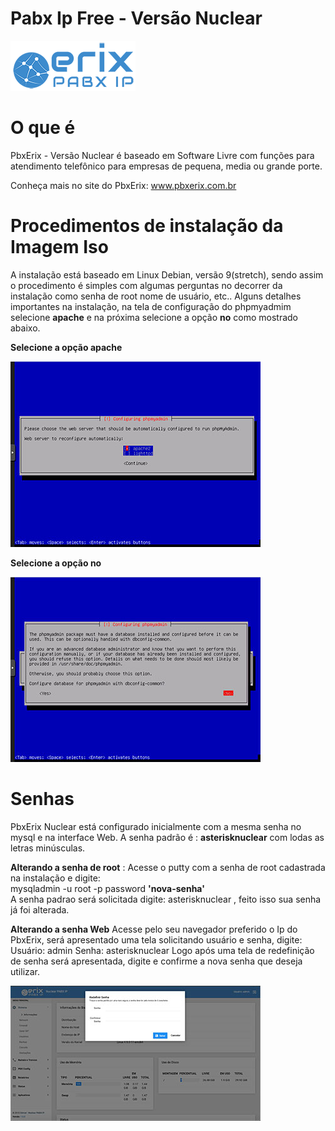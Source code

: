 # Pabx Ip Free - Versão Nuclear
![Getting Started](images/erix_logo.png)

# O que é
PbxErix - Versão Nuclear é  baseado em Software Livre com funções para atendimento telefônico para empresas de pequena, media ou grande porte.

Conheça mais no site do PbxErix: www.pbxerix.com.br

# Procedimentos de instalação da Imagem Iso

A instalação está baseado em Linux Debian, versão 9(stretch), sendo assim o procedimento é simples com algumas perguntas no decorrer da instalação como senha de root nome de usuário, etc..
Alguns detalhes importantes na instalação, na tela de configuração do phpmyadmim selecione **apache** e na próxima selecione a opção **no** como mostrado abaixo.

**Selecione a opção **apache****



![Phpmyadmin apache](images/phpmyadmin1.jpg)


**Selecione a opção **no****

![Phpmyadmin common](images/phpmyadmin2.jpg)


# Senhas
PbxErix Nuclear está configurado inicialmente com a mesma senha no mysql e na interface Web. A senha padrão é : **asterisknuclear** com lodas as letras minúsculas.

**Alterando a senha de root** :
Acesse o putty com a senha de root cadastrada na instalação e digite:  
mysqladmin -u root -p password **'nova-senha'**  
A senha padrao será solicitada digite: asterisknuclear , feito isso sua senha já foi alterada.

**Alterando a senha Web**
Acesse pelo seu navegador preferido o Ip do PbxErix, será apresentado uma tela solicitando usuário e senha, digite:
Usuário: admin
Senha: asterisknuclear
Logo após uma tela de redefinição de senha será apresentada, digite e confirme a nova senha que deseja utilizar.


![Erix Login](images/login_web.jpg)
